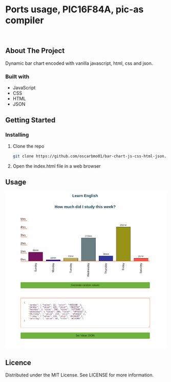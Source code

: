 # Ports usage, PIC16F84A, pic-as compiler

<img src="img/anime.png" width="20%" title="">

## About The Project

Dynamic bar chart encoded with vanilla javascript, html, css and json.

### Built with

* JavaScript
* CSS
* HTML
* JSON


## Getting Started

### Installing

1. Clone the repo
    ```sh
    git clone https://github.com/oscarbmo01/bar-chart-js-css-html-json.git

2. Open the index.html file in a web browser

## Usage

![Bar Chart](/demo.png "Bar Chart")

## Licence

Distributed under the MIT License. See LICENSE for more information.